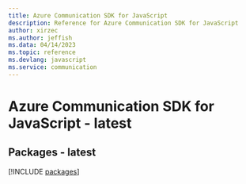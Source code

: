 ```yaml
---
title: Azure Communication SDK for JavaScript
description: Reference for Azure Communication SDK for JavaScript
author: xirzec
ms.author: jeffish
ms.data: 04/14/2023
ms.topic: reference
ms.devlang: javascript
ms.service: communication
---
```

# Azure Communication SDK for JavaScript - latest
## Packages - latest
[!INCLUDE [packages](communication-index.md)]